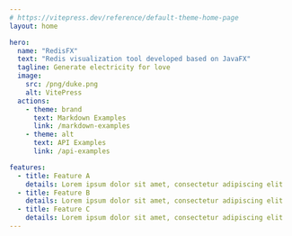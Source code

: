 ```yaml
---
# https://vitepress.dev/reference/default-theme-home-page
layout: home

hero:
  name: "RedisFX"
  text: "Redis visualization tool developed based on JavaFX"
  tagline: Generate electricity for love
  image:
    src: /png/duke.png
    alt: VitePress
  actions:
    - theme: brand
      text: Markdown Examples
      link: /markdown-examples
    - theme: alt
      text: API Examples
      link: /api-examples

features:
  - title: Feature A
    details: Lorem ipsum dolor sit amet, consectetur adipiscing elit
  - title: Feature B
    details: Lorem ipsum dolor sit amet, consectetur adipiscing elit
  - title: Feature C
    details: Lorem ipsum dolor sit amet, consectetur adipiscing elit
---
```


